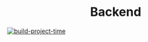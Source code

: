 

<h1 align="center">
Backend
</h1>


[![build-project-time](https://github.com/CSC20A/Backend/actions/workflows/main.yml/badge.svg)](https://github.com/CSC20A/Backend/actions/workflows/main.yml)
